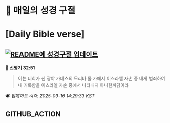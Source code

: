 # 🙏 매일의 성경 구절
# [Daily Bible verse]
## [![README에 성경구절 업데이트](https://github.com/DONGSUKA/first_test/actions/workflows/update-readme-bible.yml/badge.svg)](https://github.com/DONGSUKA/first_test/actions/workflows/update-readme-bible.yml)
<!-- START_BIBLE_VERSE -->
📖 **신명기 32:51**
> 이는 너희가 신 광야 가데스의 므리바 물 가에서 이스라엘 자손 중 내게 범죄하여 내 거룩함을 이스라엘 자손 중에서 나타내지 아니한까닭이라

🕊️ _업데이트 시각: 2025-09-16 14:29:33 KST_
  <!-- END_BIBLE_VERSE -->
## GITHUB_ACTION
